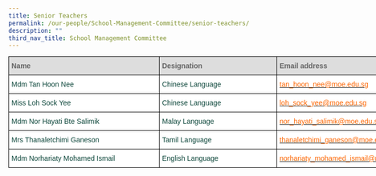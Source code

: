 ```yaml
---
title: Senior Teachers
permalink: /our-people/School-Management-Committee/senior-teachers/
description: ""
third_nav_title: School Management Committee
---
```

<style type="text/css">
.tg  {border-collapse:collapse;border-spacing:0;margin:0px auto;}
.tg td{border-color:black;border-style:solid;border-width:1px;font-family:Arial, sans-serif;font-size:14px;
  overflow:hidden;padding:10px 5px;word-break:normal;}
.tg th{border-color:black;border-style:solid;border-width:1px;font-family:Arial, sans-serif;font-size:14px;
  font-weight:normal;overflow:hidden;padding:10px 5px;word-break:normal;}
.tg .tg-yhj3{background-color:#FFF;color:#0C463A;text-align:left;vertical-align:middle}
.tg .tg-ppzb{background-color:#FFF;color:#FD6500;text-align:left;vertical-align:top}
.tg .tg-feqv{background-color:#DDD;color:#666;font-weight:bold;text-align:left;vertical-align:middle}
</style>
<table class="tg" style="undefined;align: left; table-layout: fixed; width: 864px">
<colgroup>
<col style="width: 300px">
<col style="width: 234px">
<col style="width: 320px">
</colgroup>
<tbody>
  <tr>
    <td class="tg-feqv"><span style="color:#666">Name</span></td>
    <td class="tg-feqv"><span style="color:#666">Designation</span></td>
    <td class="tg-feqv"><span style="color:#666">Email address</span></td>
  </tr>
  <tr>
    <td class="tg-yhj3">Mdm Tan Hoon Nee<br></td>
    <td class="tg-yhj3">Chinese Language</td>
    <td class="tg-ppzb"><a href="mailto:tan_hoon_nee@moe.edu.sg"><span style="text-decoration:none;color:#FD6500">tan_hoon_nee@moe.edu.sg</span></a><br></td>
  </tr>
  <tr>
    <td class="tg-yhj3"> Miss Loh Sock Yee</td>
    <td class="tg-yhj3"> Chinese Language</td>
    <td class="tg-yhj3"> <a href="mailto:loh_sock_yee@moe.edu.sg"><span style="text-decoration:none;color:#FD6500">loh_sock_yee@moe.edu.sg</span></a></td>
  </tr>
  <tr>
    <td class="tg-yhj3"> Mdm Nor Hayati Bte Salimik</td>
    <td class="tg-yhj3"> Malay Language</td>
    <td class="tg-ppzb"><a href="mailto:nor_hayati_salimik@moe.edu.sg"><span style="text-decoration:none;color:#FD6500">nor_hayati_salimik@moe.edu.sg</span></a> </td>
  </tr>
  <tr>
    <td class="tg-yhj3">Mrs Thanaletchimi Ganeson </td>
    <td class="tg-yhj3"> Tamil Language</td>
    <td class="tg-ppzb"><a href="mailto:thanaletchimi_ganeson@moe.edu.sg"><span style="text-decoration:none;color:#FD6500">thanaletchimi_ganeson@moe.edu.sg</span></a> </td>
  </tr>
	<tr>
    <td class="tg-yhj3">Mdm Norhariaty Mohamed Ismail </td>
    <td class="tg-yhj3"> English Language</td>
    <td class="tg-ppzb"><a href="mailto:norhariaty_mohamed_ismail@moe.edu.sg"><span style="text-decoration:none;color:#FD6500">norhariaty_mohamed_ismail@moe.edu.sg</span></a> </td>
  </tr>
</tbody>
</table>